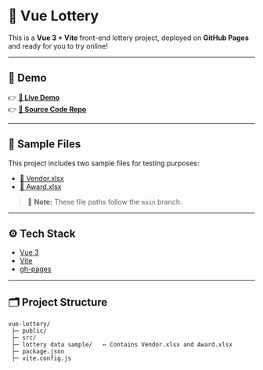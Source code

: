 # 🎉 Vue Lottery

This is a **Vue 3 + Vite** front-end lottery project, deployed on **GitHub Pages** and ready for you to try online!

---

## 🚀 Demo

👉 **[🔗 Live Demo](https://blockbyjamez.github.io/vue-lottery/)**  
👉 **[📂 Source Code Repo](https://github.com/BlockbyJamez/vue-lottery)**

---

## 📁 Sample Files

This project includes two sample files for testing purposes:

- [📄 Vendor.xlsx](https://github.com/BlockbyJamez/vue-lottery/blob/main/lottery%20data%20sample/Vendor.xlsx)
- [📄 Award.xlsx](https://github.com/BlockbyJamez/vue-lottery/blob/main/lottery%20data%20sample/Award.xlsx)

> 📌 **Note:** These file paths follow the `main` branch.

---

## ⚙️ Tech Stack

- [Vue 3](https://vuejs.org/)
- [Vite](https://vitejs.dev/)
- [gh-pages](https://www.npmjs.com/package/gh-pages)

---

## 🗂️ Project Structure

```plaintext
vue-lottery/
 ├─ public/
 ├─ src/
 ├─ lottery data sample/   ← Contains Vendor.xlsx and Award.xlsx
 ├─ package.json
 ├─ vite.config.js
```
